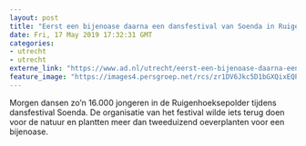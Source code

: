 ```yaml
---
layout: post
title: "Eerst een bijenoase daarna een dansfestival van Soenda in Ruigenhoeksepolder"
date: Fri, 17 May 2019 17:32:31 GMT
categories: 
- utrecht 
- utrecht 
externe_link: "https://www.ad.nl/utrecht/eerst-een-bijenoase-daarna-een-dansfestival-van-soenda-in-ruigenhoeksepolder~abc85665/"
feature_image: "https://images4.persgroep.net/rcs/zr1DV6Jkc5D1bGXQixEQPdokVeM/diocontent/148602036/_fitwidth/400/?appId=21791a8992982cd8da851550a453bd7f&quality=0.7"
---
```


Morgen dansen zo’n 16.000 jongeren in de Ruigenhoeksepolder tijdens dansfestival Soenda. De organisatie van het festival wilde iets terug doen voor de natuur en plantten meer dan tweeduizend oeverplanten voor een bijenoase.
